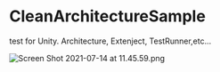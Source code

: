 # CleanArchitectureSample
test for Unity. Architecture, Extenject, TestRunner,etc...

![Screen Shot 2021-07-14 at 11.45.59.png](https://qiita-image-store.s3.ap-northeast-1.amazonaws.com/0/136558/62e0d99a-8576-6a64-ade5-7fd16d48b983.png)
